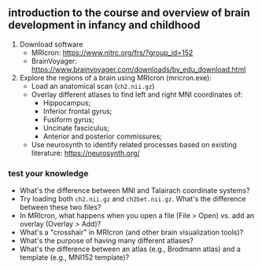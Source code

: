 ## introduction to the course and overview of brain development in infancy and childhood

1. Download software
    * MRIcron: https://www.nitrc.org/frs/?group_id=152  
    * BrainVoyager: https://www.brainvoyager.com/downloads/bv_edu_download.html 
2. Explore the regions of a brain using MRIcron (mricron.exe): 
    * Load an anatomical scan (`ch2.nii.gz`)  
    * Overlay different atlases to find left and right MNI coordinates of: 
      * Hippocampus;
      * Inferior frontal gyrus;
      * Fusiform gyrus;
      * Uncinate fasciculus;
      * Anterior and posterior commissures;
    * Use neurosynth to identify related processes based on existing literature: https://neurosynth.org/ 
 
### test your knowledge

* What's the difference between MNI and Talairach coordinate systems?
* Try loading both `ch2.nii.gz` and `ch2bet.nii.gz`. What's the difference between these two files?
* In MRIcron, what happens when you open a file (File > Open) vs. add an overlay (Overlay > Add)?
* What's a "crosshair" in MRIcron (and other brain visualization tools)?
* What's the purpose of having many different atlases?
* What's the difference between an atlas (e.g., Brodmann atlas) and a template (e.g., MNI152 template)?
